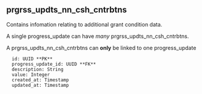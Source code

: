 ## prgrss_updts_nn_csh_cntrbtns

Contains infomation relating to additional grant condition data.

A single progress_update can have *many* prgrss_updts_nn_csh_cntrbtns.

A prgrss_updts_nn_csh_cntrbtns can **only** be linked to one progress_update


```
  id: UUID **PK**
  progress_update_id: UUID **FK**
  description: String
  value: Integer
  created_at: Timestamp
  updated_at: Timestamp
```